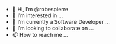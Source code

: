 - 👋 Hi, I’m @robespierre
- 👀 I’m interested in ...
- 🌱 I’m currently a Software Developer ...
- 💞️ I’m looking to collaborate on ...
- 📫 How to reach me ...

<!---
robes-pierre/robes-pierre is a ✨ special ✨ repository because its `README.md` (this file) appears on your GitHub profile.
You can click the Preview link to take a look at your changes.
--->
